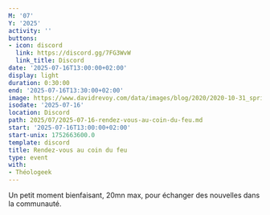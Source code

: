 ```yaml
---
M: '07'
Y: '2025'
activity: ''
buttons:
- icon: discord
  link: https://discord.gg/7FG3WvW
  link_title: Discord
date: '2025-07-16T13:00:00+02:00'
display: light
duration: 0:30:00
end: '2025-07-16T13:30:00+02:00'
image: https://www.davidrevoy.com/data/images/blog/2020/2020-10-31_spritely_scene.jpg
isodate: '2025-07-16'
location: Discord
path: 2025/07/2025-07-16-rendez-vous-au-coin-du-feu.md
start: '2025-07-16T13:00:00+02:00'
start-unix: 1752663600.0
template: discord
title: Rendez-vous au coin du feu
type: event
with:
- Théologeek
---
```

Un petit moment bienfaisant, 20mn max, pour échanger des nouvelles dans la communauté.